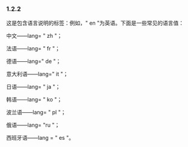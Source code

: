 ### 1.2.2　<html lang="en">

这是包含语言说明的<html>标签：例如，" en "为英语。下面是一些常见的语言值：

中文——lang= " zh "；

法语——lang= " fr "；

德语——lang=" de "；

意大利语——lang=" it "；

日语——lang= " ja "；

韩语——lang= " ko "；

波兰语——lang= " pl "；

俄语——lang= "ru "；

西班牙语——lang = " es "。

